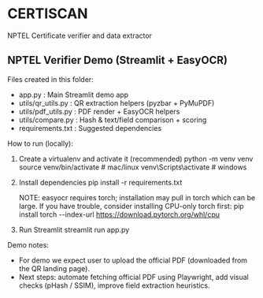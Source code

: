 # CERTISCAN
NPTEL Certificate verifier and data extractor



NPTEL Verifier Demo (Streamlit + EasyOCR)
-----------------------------------------

Files created in this folder:
- app.py                 : Main Streamlit demo app
- utils/qr_utils.py      : QR extraction helpers (pyzbar + PyMuPDF)
- utils/pdf_utils.py     : PDF render + EasyOCR helpers
- utils/compare.py       : Hash & text/field comparison + scoring
- requirements.txt       : Suggested dependencies

How to run (locally):
1) Create a virtualenv and activate it (recommended)
   python -m venv venv
   source venv/bin/activate   # mac/linux
   venv\\Scripts\\activate    # windows

2) Install dependencies
   pip install -r requirements.txt

   NOTE: easyocr requires torch; installation may pull in torch which can be large.
   If you have trouble, consider installing CPU-only torch first: pip install torch --index-url https://download.pytorch.org/whl/cpu

3) Run Streamlit
   streamlit run app.py

Demo notes:
- For demo we expect user to upload the official PDF (downloaded from the QR landing page).
- Next steps: automate fetching official PDF using Playwright, add visual checks (pHash / SSIM), improve field extraction heuristics.


